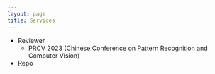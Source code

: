 ```yaml
---
layout: page
title: Services
---
```


- Reviewer
  - PRCV 2023 (Chinese Conference on Pattern Recognition and Computer Vision)
- Repo
